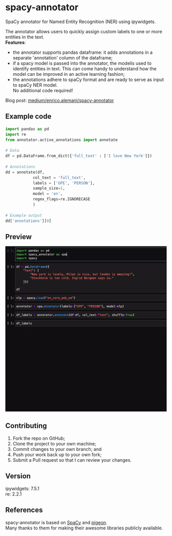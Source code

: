 # spacy-annotator
SpaCy annotator for Named Entity Recognition (NER) using ipywidgets.

The annotator allows users to quickly assign custom labels to one or more entities in the text.   
**Features**:
* the annotator supports pandas dataframe: it adds annotations in a separate 'annotation' column of the dataframe;   
* if a spacy model is passed into the annotator, the modelis used to identify entities in text. This can come handy to understand how the model can be improved in an active learning fashion; 
* the annotations adhere to spaCy format and are ready to serve as input to spaCy NER model.   
No additional code required!

Blog post: [medium/enrico.alemani/spacy-annotator](https://medium.com/@enrico.alemani/how-to-create-training-data-for-spacy-ner-models-using-ipywidgets-c4aa71bf61a2)

## Example code
```python
import pandas as pd
import re
from annotator.active_annotations import annotate

# Data
df = pd.DataFrame.from_dict({'full_text' : ['I love New York']})

# Annotations
dd = annotate(df,
            col_text = 'full_text',
            labels = ['GPE', 'PERSON'],
            sample_size=1,
            model = 'en',
            regex_flags=re.IGNORECASE
            )

# Example output
dd['annotations'][0]
```

## Preview
![spacy-annotator demo](demo/spacy-annotator_demo.gif)

## Contributing
1. Fork the repo on GitHub;
2. Clone the project to your own machine;
3. Commit changes to your own branch; and
4. Push your work back up to your own fork;
5. Submit a Pull request so that I can review your changes.

## Version
ipywidgets: 7.5.1   
re: 2.2.1

## References
spacy-annotator is based on [SpaCy](https://spacy.io/) and [pigeon](https://github.com/agermanidis/pigeon).   
Many thanks to them for making their awesome libraries publicly available.

